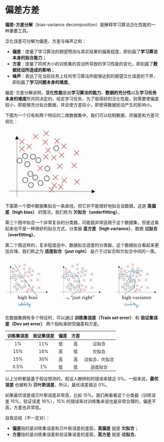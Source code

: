 # 偏差方差

**偏差-方差分解**（bias-variance decomposition）是解释学习算法泛化性能的一种重要工具。

泛化误差可分解为偏差、方差与噪声之和：

- **偏差**：度量了学习算法的期望预测与真实结果的偏离程度，即刻画了**学习算法本身的拟合能力**；
- **方差**：度量了同样大小的训练集的变动所导致的学习性能的变化，即刻画了**数据扰动所造成的影响**；
- **噪声**：表达了在当前任务上任何学习算法所能够达到的期望泛化误差的下界，即刻画了**学习问题本身的难度**。

偏差-方差分解说明，**泛化性能**是由**学习算法的能力**、**数据的充分性**以及**学习任务本身的难度**所共同决定的。给定学习任务，为了取得好的泛化性能，则需要使偏差较小，即能够充分拟合数据，并且使方差较小，即使得数据扰动产生的影响小。

下图为一个只有和两个特征的二维数据集中，我们可以绘制数据，将偏差和方差可视化：

![](./image/1.2-1.png)

下面第一个图中数据集拟合一条直线，但它并不能很好地拟合该数据，这是 **高偏差（high bias）** 的情况，我们称为 **欠拟合（underfitting）**。

第三个图中拟合一个非常复杂的分类器，可能就非常适用于这个数据集，但是这看起来也不是一种很好的拟合方式，分类器 **高方差（high variance）**，数据 **过拟合（overfitting）**。

第二个图这样的，复杂程度适中，数据拟合适度的分类器，这个数据拟合看起来更加合理，我们称之为 **适度拟合（just right）** 是介于过拟合和欠拟合中间的一类。

![](./image/1.2-2.png)

在数据集拥有多个特征时，可以通过 **训练集误差（Train set error）** 和 **验证集误差（Dev set error）** 两个指标来研究偏差和方差。

| 训练集误差 | 验证集误差 | 偏差 | 方差 | |
| :-: | :-: |  :- |:-: | :-: |
| 1% | 11% | 低 | 高 | 过拟合 |
| 15% | 16% | 高 | 低 | 欠拟合 |
| 15% | 30% | 高 | 高 | 过拟合、欠拟合 |
| 0.5% | 1% | 低 | 低 | 适度拟合 |

以上分析都是基于假设预测的，假设人眼辨别的错误率接近 0%。一般来说，**最优误差** 也被称为 **贝叶斯误差**，所以，最优误差接近 0%。

如果最优误差或贝叶斯误差非常高，比如 15%。我们再看看这个分类器（训练误差 15%，验证误差 16%），15% 的错误率对训练集来说也是非常合理的，偏差不高，方差也非常低。

自我总结（不一定对）：

- **偏差**指的是训练集误差和贝叶斯误差的差距，**高偏差** 就是 **欠拟合**；
- **方差**指的是训练集误差和验证集误差的差距，**高方差** 就是 **过拟合**。
